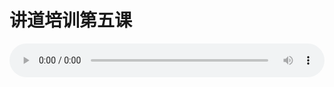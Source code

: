 # 讲道培训第五课

<audio style="width: 100%;" preload="false" controls controlslist="nodownload"><source src="//file.simai.life/audio/mp3/old/25518.mp3" type="audio/mpeg">Your browser does not support the audio element.</audio>


